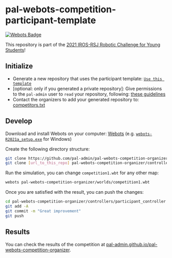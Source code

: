# pal-webots-competition-participant-template

[![Webots Badge](https://badgen.net/badge/icon/Rankings?label=Webots)](https://cyberbotics.github.io/webots-competition-organizer-template/)

This repository is part of the [2021 IROS-RSJ Robotic Challenge for Young Students](https://roboticslab-uc3m.github.io/challenge-iros2021)!

## Initialize

- Generate a new repository that uses the participant template: [`Use this template`](https://github.com/pal-admin/pal-webots-competition-participant-template/generate)
- \[optional: only if you generated a private repository\]: Give permissions to the `pal-admin` user to `read` your repository, following: [these guidelines](https://docs.github.com/en/free-pro-team@latest/github/administering-a-repository/managing-teams-and-people-with-access-to-your-repository#inviting-a-team-or-person)
- Contact the organizers to add your generated repository to: [competitors.txt](https://github.com/pal-admin/pal-webots-competition-organizer/edit/master/competitors.txt)

## Develop

Download and install Webots on your computer: [Webots](https://github.com/cyberbotics/webots/releases/tag/R2021a) (e.g. [`webots-R2021a_setup.exe`](https://github.com/cyberbotics/webots/releases/download/R2021a/webots-R2021a_setup.exe) for Windows)

Create the following directory structure:

```bash
git clone https://github.com/pal-admin/pal-webots-competition-organizer.git
git clone [url_to_this_repo] pal-webots-competition-organizer/controllers/participant_controller
```

Run the simulation, you can change `competition1.wbt` for any other map:

```bash
webots pal-webots-competition-organizer/worlds/competition1.wbt
```

Once you are satisfied with the result, you can push the changes:
```bash
cd pal-webots-competition-organizer/controllers/participant_controller
git add -A
git commit -m "Great improvement"
git push
```

## Results

You can check the results of the competition at [pal-admin.github.io/pal-webots-competition-organizer](https://pal-admin.github.io/pal-webots-competition-organizer).
